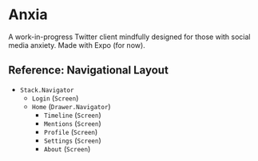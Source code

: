 # Anxia

A work-in-progress Twitter client mindfully designed for those with social media anxiety. Made with Expo (for now).

## Reference: Navigational Layout

- `Stack.Navigator`
  - `Login` (`Screen`)
  - `Home` (`Drawer.Navigator`)
    - `Timeline` (`Screen`)
    - `Mentions` (`Screen`)
    - `Profile` (`Screen`)
    - `Settings` (`Screen`)
    - `About` (`Screen`)
